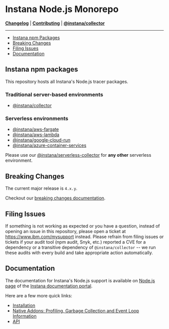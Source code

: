 # Instana Node.js Monorepo

**[Changelog](CHANGELOG.md)** |
**[Contributing](CONTRIBUTING.md)** |
**[@instana/collector](packages/collector/README.md)**

---


<!-- START doctoc generated TOC please keep comment here to allow auto update -->
<!-- DON'T EDIT THIS SECTION, INSTEAD RE-RUN doctoc TO UPDATE -->

- [Instana npm Packages](#instana-npm-packages)
- [Breaking Changes](#breaking-changes)
- [Filing Issues](#filing-issues)
- [Documentation](#documentation)

<!-- END doctoc generated TOC please keep comment here to allow auto update -->

## Instana npm packages

This repository hosts all Instana's Node.js tracer packages.

### Traditional server-based environments

* [@instana/collector](packages/collector/README.md)

### Serverless environments

* [@instana/aws-fargate](https://www.ibm.com/docs/en/instana-observability/current?topic=agents-aws-fargate#nodejs)
* [@instana/aws-lambda](https://www.ibm.com/docs/en/instana-observability/current?topic=lambda-aws-native-tracing-nodejs)
* [@instana/google-cloud-run](https://www.ibm.com/docs/en/instana-observability/current?topic=agents-google-cloud-run#nodejs)
* [@instana/azure-container-services](https://www.ibm.com/docs/en/instana-observability/current?topic=services-azure-app-service-tracing-nodejs)

Please use our [@instana/serverless-collector](packages/serverless-collector/README.md) for **any other** serverless environment.


## Breaking Changes

The current major release is `4.x.y`.

Checkout our [breaking changes documentation](https://www.ibm.com/docs/en/instana-observability/current?topic=nodejs-support-information#breaking-changes-in-nodejs-collector-upgrade).

## Filing Issues

If something is not working as expected or you have a question, instead of opening an issue in this repository, please open a ticket at <https://www.ibm.com/mysupport> instead. Please refrain from filing issues or tickets if your audit tool (npm audit, Snyk, etc.) reported a CVE for a dependency or a transitive dependency of `@instana/collector` -- we run these audits with every build and take appropriate action automatically.

## Documentation

The documentation for Instana's Node.js support is available on [Node.js page](https://www.ibm.com/docs/en/instana-observability/current?topic=technologies-monitoring-nodejs) of the [Instana documentation portal](https://www.ibm.com/docs/en/instana-observability/current).

Here are a few more quick links:

* [Installation](https://www.ibm.com/docs/en/instana-observability/current?topic=nodejs-collector-installation)
* [Native Addons: Profiling, Garbage Collection and Event Loop Information](https://www.ibm.com/docs/en/instana-observability/current?topic=nodejs-collector-installation#native-add-ons)
* [API](https://www.ibm.com/docs/en/instana-observability/current?topic=nodejs-instana-api)
